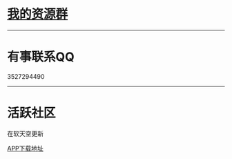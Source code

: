 # [我的资源群](https://github.com/ZGQ-inc/transit-groups)

***

# 有事联系QQ

3527294490

***

# 活跃社区

在软天空更新

[APP下载地址](https://sj.qq.com/myapp/detail.htm?apkName=com.rtk.app)

<!--
**ZGQ-inc/ZGQ-inc** is a ✨ _special_ ✨ repository because its `README.md` (this file) appears on your GitHub profile.

Here are some ideas to get you started:

- 🔭 I’m currently working on ...
- 🌱 I’m currently learning ...
- 👯 I’m looking to collaborate on ...
- 🤔 I’m looking for help with ...
- 💬 Ask me about ...
- 📫 How to reach me: ...
- 😄 Pronouns: ...
- ⚡ Fun fact: ...
-->
